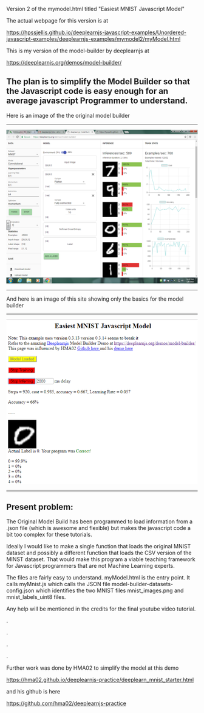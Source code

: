 

Version 2 of the mymodel.html  titled "Easiest MNIST Javascript Model"

The actual webpage for this version is at 

https://hpssjellis.github.io/deeplearnjs-javascript-examples/Unordered-javascript-examples/deeplearnjs-examples/mymodel2/myModel.html

This is my version of the model-builder by deeplearnjs at

https://deeplearnjs.org/demos/model-builder/


## The plan is to simplify the Model Builder so that the Javascript code is easy enough for an average javascript Programmer to understand.


Here is an image of the the original model builder


**********************************************************************************
![](model-builderMNIST.png)
**********************************************************************************

And here is an image of this site showing only the basics for the model builder


**********************************************************************************
![](easierMNIST.png)
**********************************************************************************



## Present problem:

The Original Model Build has been programmed to load information from a .json file (which is awesome and flexible) but makes the javascript code a bit too complex for these tutorials.

Ideally I would like to make a single function that loads the original MNIST dataset and possibly a different function that loads the CSV version of the MINST dataset. That would make this program a viable teaching framework for Javascript programmers that are not Machine Learning experts.


The files are fairly easy to understand. myModel.html is the entry point. It calls myMnist.js which calls the JSON file model-builder-datasets-config.json which identifies the two MNIST files mnist_images.png and mnist_labels_uint8 files.

Any help will be mentioned in the credits for the final youtube video tutorial.




.


.



.



.





Further work was done by HMA02 to simplify the model at this demo

https://hma02.github.io/deeplearnjs-practice/deeplearn_mnist_starter.html


and his github is here

https://github.com/hma02/deeplearnjs-practice




